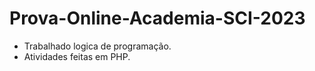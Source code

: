 # Prova-Online-Academia-SCI-2023

- Trabalhado logica de programação. 
- Atividades feitas em PHP.


